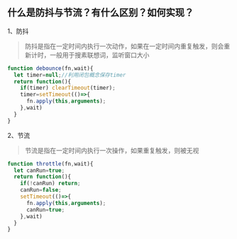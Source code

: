 ## 什么是防抖与节流？有什么区别？如何实现？

1、防抖

> 防抖是指在一定时间内执行一次动作，如果在一定时间内重复触发，则会重新计时，一般用于搜素联想词，监听窗口大小

```javascript
function debounce(fn,wait){
  let timer=null;//利用闭包概念保存timer
  return function(){
    if(timer) clearTimeout(timer);
    timer=setTimeout(()=>{
      fn.apply(this,arguments);
    },wait)
  }
}
```



2、节流

> 节流是指在一定时间内执行一次操作，如果重复触发，则被无视

``` javascript
function throttle(fn,wait){
  let canRun=true;
  return function(){
    if(!canRun) return;
    canRun=false;
    setTimeout(()=>{
      fn.apply(this,arguments);
      canRun=true;
    },wait)
  }
}
```

